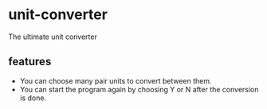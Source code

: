 # unit-converter
The ultimate unit converter
## features
  - You can choose many pair units to convert between them.
  - You can start the program again by choosing Y or N after the conversion is done.
